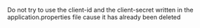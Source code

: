 Do not try to use the client-id and the client-secret written in the application.properties file cause it has already been deleted
